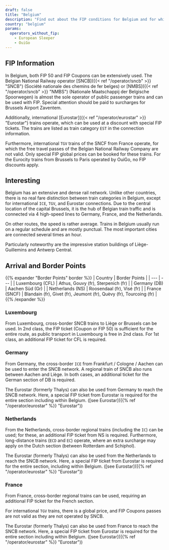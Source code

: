```yaml
---
draft: false
title: "Belgium"
description: "Find out about the FIP conditions for Belgium and for which operators you can benefit from discounts."
country: "belgium"
params:
  operators_without_fip:
    - European Sleeper
    - OuiGo
---
```


## FIP Information

In Belgium, both FIP 50 and FIP Coupons can be extensively used. The Belgian National Railway operator [SNCB]({{< ref "/operator/sncb" >}} "SNCB") (Société nationale des chemins de fer belges) or [NMBS]({{< ref "/operator/sncb" >}} "NMBS") (Nationale Maatschappij der Belgische Spoorwegen) is almost the sole operator of public passenger trains and can be used with FIP. Special attention should be paid to surcharges for Brussels Airport Zaventem.

Additionally, international [Eurostar]({{< ref "/operator/eurostar" >}} "Eurostar") trains operate, which can be used at a discount with special FIP tickets. The trains are listed as train category `EST` in the connection information.

Furthermore, international `TGV` trains of the SNCF from France operate, for which the free travel passes of the Belgian National Railway Company are not valid. Only special FIP global prices can be booked for these trains. For the Eurocity trains from Brussels to Paris operated by OuiGo, no FIP discounts apply.

## Interesting

Belgium has an extensive and dense rail network. Unlike other countries, there is no real fare distinction between train categories in Belgium, except for international `ICE`, `TGV`, and Eurostar connections. Due to the central location of the capital Brussels, it is the hub of Belgian train traffic and is connected via 4 high-speed lines to Germany, France, and the Netherlands.

On other routes, the speed is rather average. Trains in Belgium usually run on a regular schedule and are mostly punctual. The most important cities are connected several times an hour.

Particularly noteworthy are the impressive station buildings of Liège-Guillemins and Antwerp Central.

## Arrival and Border Points

{{% expander "Border Points" border %}}
| Country | Border Points |
| --- | --- |
| Luxembourg (CFL) | Athus, Gouvy (fr), Sterpenich (fr) |
| Germany (DB) | Aachen Süd (Gr) |
| Netherlands (NS) | Roosendaal (fr), Visé (fr) |
| France (SNCF) | Blandain (fr), Givet (fr), Jeumont (fr), Quèvy (fr), Tourcoing (fr) |
{{% /expander %}}

### Luxembourg

From Luxembourg, cross-border SNCB trains to Liège or Brussels can be used. In 2nd class, the FIP ticket (Coupon or FIP 50) is sufficient for the entire route, as public transport in Luxembourg is free in 2nd class. For 1st class, an additional FIP ticket for CFL is required.

### Germany

From Germany, the cross-border `ICE` from Frankfurt / Cologne / Aachen can be used to enter the SNCB network. A regional train of SNCB also runs between Aachen and Liège. In both cases, an additional ticket for the German section of DB is required.

The Eurostar (formerly Thalys) can also be used from Germany to reach the SNCB network. Here, a special FIP ticket from Eurostar is required for the entire section including within Belgium. ([see Eurostar]({{% ref "/operator/eurostar" %}} "Eurostar"))

### Netherlands

From the Netherlands, cross-border regional trains (including the `IC`) can be used; for these, an additional FIP ticket from NS is required. Furthermore, long-distance trains (`ECD` and `EC`) operate, where an extra surcharge may apply on the Dutch section (between Rotterdam and Schiphol).

The Eurostar (formerly Thalys) can also be used from the Netherlands to reach the SNCB network. Here, a special FIP ticket from Eurostar is required for the entire section, including within Belgium. ([see Eurostar]({{% ref "/operator/eurostar" %}} "Eurostar"))

### France

From France, cross-border regional trains can be used, requiring an additional FIP ticket for the French section.

For international `TGV` trains, there is a global price, and FIP Coupons passes are not valid as they are not operated by SNCB.

The Eurostar (formerly Thalys) can also be used from France to reach the SNCB network. Here, a special FIP ticket from Eurostar is required for the entire section including within Belgium. ([see Eurostar]({{% ref "/operator/eurostar" %}} "Eurostar"))
